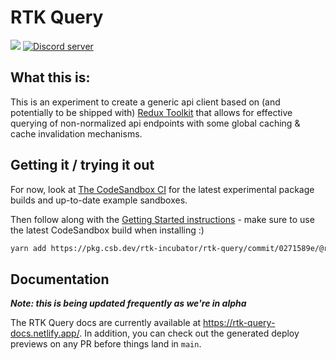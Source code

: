 # RTK Query

<p>
  <img src="https://img.shields.io/badge/ALPHA-pre%20release-orange">
   <a href="https://discord.gg/reactiflux" target="_blank">
    <img src="https://img.shields.io/badge/chat-online-green" alt="Discord server" />
  </a>
</p>

## What this is:

This is an experiment to create a generic api client based on (and potentially to be shipped with) [Redux Toolkit](https://redux-toolkit.js.org/) that allows for effective querying of non-normalized api endpoints with some global caching & cache invalidation mechanisms.

## Getting it / trying it out

For now, look at [The CodeSandbox CI](https://ci.codesandbox.io/status/rtk-incubator/rtk-query/pr/1) for the latest experimental package builds and up-to-date example sandboxes.

Then follow along with the [Getting Started instructions](https://rtk-query-docs.netlify.app/introduction/getting-started) - make sure to use the latest CodeSandbox build when installing :)

```sh title="Example installation"
yarn add https://pkg.csb.dev/rtk-incubator/rtk-query/commit/0271589e/@rtk-incubator/rtk-query

```

## Documentation

**_Note: this is being updated frequently as we're in alpha_**

The RTK Query docs are currently available at https://rtk-query-docs.netlify.app/. In addition, you can check out the generated deploy previews on any PR before things land in `main`.
